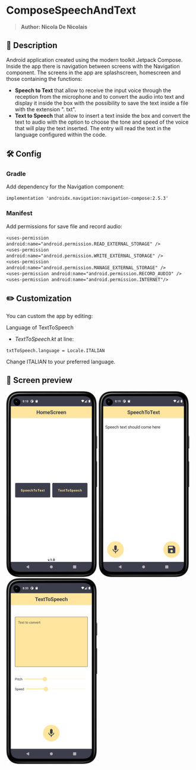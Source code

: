 # ComposeSpeechAndText
> <b>Author: Nicola De Nicolais</b>

## 📍 Description
Android application created using the modern toolkit Jetpack Compose. Inside the app there is navigation between screens with the Navigation component. The screens in the app are splashscreen, homescreen and those containing the functions:<br>
- **Speech to Text** that allow to receive the input voice through the reception from the microphone and to convert the audio into text and display it inside the box with the possibility to save the text inside a file with the extension ". txt".<br>
- **Text to Speech** that allow to insert a text inside the box and convert the text to audio with the option to choose the tone and speed of the voice that will play the text inserted. The entry will read the text in the language configured within the code.<br>


## 🛠️ Config
### Gradle
Add dependency for the Navigation component:
```
implementation 'androidx.navigation:navigation-compose:2.5.3'
```

### Manifest
Add permissions for save file and record audio:
```
<uses-permission android:name="android.permission.READ_EXTERNAL_STORAGE" />
<uses-permission android:name="android.permission.WRITE_EXTERNAL_STORAGE" />
<uses-permission android:name="android.permission.MANAGE_EXTERNAL_STORAGE" />
<uses-permission android:name="android.permission.RECORD_AUDIO" />
<uses-permission android:name="android.permission.INTERNET"/>
```

## ✏️ Customization

You can custom the app by editing:

Language of TextToSpeech

* *TextToSpeech.kt* at line:
```
txtToSpeech.language = Locale.ITALIAN
```

Change ITALIAN to your preferred language.

## 📎 Screen preview
<p float="left">
<img height="500em" src="screenshots/Screenshot01.png" title="SpeechToText's screen preview">
<img height="500em" src="screenshots/Screenshot02.png" title="SpeechToText's screen preview">
<img height="500em" src="screenshots/Screenshot03.png" title="SpeechToText's screen preview">
